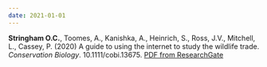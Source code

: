 ```yaml
---
date: 2021-01-01
---
```


**Stringham O.C.**, Toomes, A., Kanishka, A., Heinrich, S., Ross, J.V., Mitchell, L., Cassey, P. (2020) A guide to using the internet to study the wildlife trade. _Conservation Biology_. 10.1111/cobi.13675. [PDF from ResearchGate](https://www.researchgate.net/publication/347366161_A_guide_to_using_the_Internet_to_monitor_and_quantify_the_wildlife_trade)
